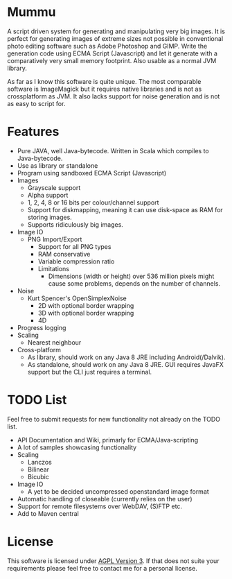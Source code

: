 # Mummu
A script driven system for generating and manipulating very big images. It is perfect for generating images of extreme sizes not possible in conventional photo editing software such as Adobe Photoshop and GIMP. Write the generation code using ECMA Script (Javascript) and let it generate with a comparatively very small memory footprint. Also usable as a normal JVM library.

As far as I know this software is quite unique. The most comparable software is ImageMagick but it requires native libraries and is not as crossplatform as JVM. It also lacks support for noise generation and is not as easy to script for.

# Features
* Pure JAVA, well Java-bytecode. Written in Scala which compiles to Java-bytecode.
* Use as library or standalone
* Program using sandboxed ECMA Script (Javascript)
* Images
  * Grayscale support
  * Alpha support
  * 1, 2, 4, 8 or 16 bits per colour/channel support
  * Support for diskmapping, meaning it can use disk-space as RAM for storing images.
  * Supports ridiculously big images.
* Image IO
  * PNG Import/Export
    * Support for all PNG types
    * RAM conservative
    * Variable compression ratio
    * Limitations
      * Dimensions (width or height) over 536 million pixels might cause some problems, depends on the number of channels.
* Noise
  * Kurt Spencer's OpenSimplexNoise
    * 2D with optional border wrapping
    * 3D with optional border wrapping
    * 4D
* Progress logging
* Scaling
  * Nearest neighbour
* Cross-platform
  * As library, should work on any Java 8 JRE including Android(/Dalvik).
  * As standalone, should work on any Java 8 JRE. GUI requires JavaFX support but the CLI just requires a terminal.

# TODO List
Feel free to submit requests for new functionality not already on the TODO list.
* API Documentation and Wiki, primarly for ECMA/Java-scripting
* A lot of samples showcasing functionality
* Scaling
  * Lanczos
  * Bilinear
  * Bicubic
* Image IO
  * A yet to be decided uncompressed openstandard image format
* Automatic handling of closeable (currently relies on the user)
* Support for remote filesystems over WebDAV, (S)FTP etc.
* Add to Maven central

# License
This software is licensed under [AGPL Version 3](https://www.gnu.org/licenses/agpl-3.0.txt). If that does not suite your requirements please feel free to contact me for a personal license.